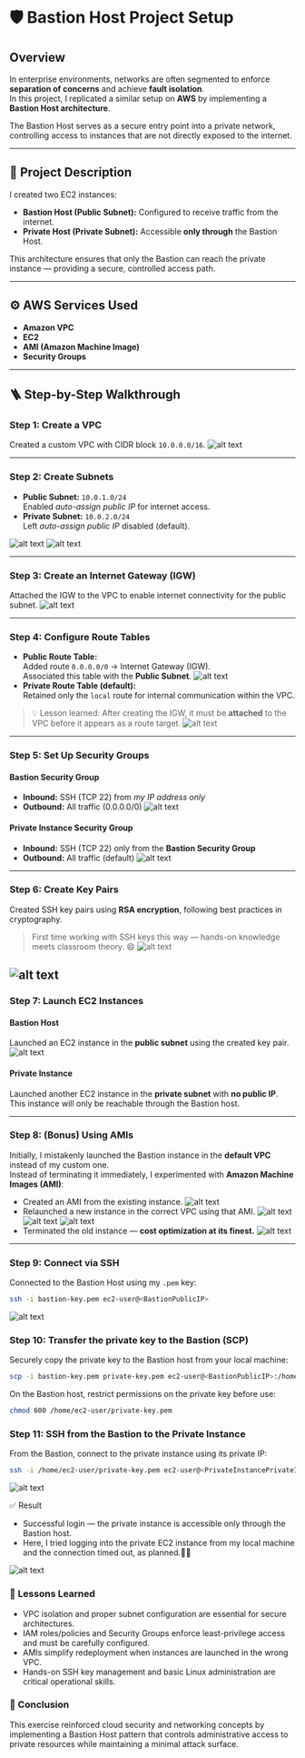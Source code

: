 # 🛡️ Bastion Host Project Setup

## Overview

In enterprise environments, networks are often segmented to enforce **separation of concerns** and achieve **fault isolation**.  
In this project, I replicated a similar setup on **AWS** by implementing a **Bastion Host architecture**.

The Bastion Host serves as a secure entry point into a private network, controlling access to instances that are not directly exposed to the internet.

---

## 🧩 Project Description

I created two EC2 instances:

- **Bastion Host (Public Subnet):** Configured to receive traffic from the internet.
- **Private Host (Private Subnet):** Accessible **only through** the Bastion Host.

This architecture ensures that only the Bastion can reach the private instance — providing a secure, controlled access path.

---

## ⚙️ AWS Services Used

- **Amazon VPC**
- **EC2**
- **AMI (Amazon Machine Image)**
- **Security Groups**

---

## 🪜 Step-by-Step Walkthrough

### Step 1: Create a VPC

Created a custom VPC with CIDR block `10.0.0.0/16`.
![alt text](./Images/bastion-host/image1.png)

---

### Step 2: Create Subnets

- **Public Subnet:** `10.0.1.0/24`  
  Enabled _auto-assign public IP_ for internet access.
- **Private Subnet:** `10.0.2.0/24`  
  Left _auto-assign public IP_ disabled (default).

![alt text](./Images/bastion-host/image2.png)
![alt text](./Images/bastion-host/image3.png)

---

### Step 3: Create an Internet Gateway (IGW)

Attached the IGW to the VPC to enable internet connectivity for the public subnet.
![alt text](./Images/bastion-host/image4.png)

---

### Step 4: Configure Route Tables

- **Public Route Table:**  
   Added route `0.0.0.0/0` → Internet Gateway (IGW).  
   Associated this table with the **Public Subnet**.
  ![alt text](./Images/bastion-host/image5.png)
- **Private Route Table (default):**  
  Retained only the `local` route for internal communication within the VPC.

> 💡 Lesson learned: After creating the IGW, it must be **attached** to the VPC before it appears as a route target.
> ![alt text](./Images/bastion-host/image6.png)

---

### Step 5: Set Up Security Groups

#### Bastion Security Group

- **Inbound:** SSH (TCP 22) from _my IP address only_
- **Outbound:** All traffic (0.0.0.0/0)
  ![alt text](./Images/bastion-host/image7.png)

#### Private Instance Security Group

- **Inbound:** SSH (TCP 22) only from the **Bastion Security Group**
- **Outbound:** All traffic (default)
  ![alt text](./Images/bastion-host/image8.png)

---

### Step 6: Create Key Pairs

Created SSH key pairs using **RSA encryption**, following best practices in cryptography.

> First time working with SSH keys this way — hands-on knowledge meets classroom theory. 😄
> ![alt text](./Images/bastion-host/image9.png)

## ![alt text](./Images/bastion-host/image10.png)

### Step 7: Launch EC2 Instances

#### Bastion Host

Launched an EC2 instance in the **public subnet** using the created key pair.
![alt text](./Images/bastion-host/image11.png)

#### Private Instance

Launched another EC2 instance in the **private subnet** with **no public IP**.  
This instance will only be reachable through the Bastion host.

---

### Step 8: (Bonus) Using AMIs

Initially, I mistakenly launched the Bastion instance in the **default VPC** instead of my custom one.  
Instead of terminating it immediately, I experimented with **Amazon Machine Images (AMI)**:

- Created an AMI from the existing instance.
  ![alt text](./Images/bastion-host/image12.png)
- Relaunched a new instance in the correct VPC using that AMI.
  ![alt text](./Images/bastion-host/image13.png)
  ![alt text](./Images/bastion-host/image14.png)
  ![alt text](./Images/bastion-host/image15.png)
- Terminated the old instance — **cost optimization at its finest.**
  ![alt text](./Images/bastion-host/image16.png)

---

### Step 9: Connect via SSH

Connected to the Bastion Host using my `.pem` key:

```bash
ssh -i bastion-key.pem ec2-user@<BastionPublicIP>
```

![alt text](./Images/bastion-host/image17.png)

### Step 10: Transfer the private key to the Bastion (SCP)

Securely copy the private key to the Bastion host from your local machine:

```bash
scp -i bastion-key.pem private-key.pem ec2-user@<BastionPublicIP>:/home/ec2-user/
```

On the Bastion host, restrict permissions on the private key before use:

```bash
chmod 600 /home/ec2-user/private-key.pem
```

### Step 11: SSH from the Bastion to the Private Instance

From the Bastion, connect to the private instance using its private IP:

```bash
ssh -i /home/ec2-user/private-key.pem ec2-user@<PrivateInstancePrivateIP>
```

![alt text](./Images/bastion-host/image18.png)

✅ Result

- Successful login — the private instance is accessible only through the Bastion host.
- Here, I tried logging into the private EC2 instance from my local machine and the connection timed out, as planned.🌚🙃

![alt text](./Images/bastion-host/image19.png)

### 🧠 Lessons Learned

- VPC isolation and proper subnet configuration are essential for secure architectures.
- IAM roles/policies and Security Groups enforce least-privilege access and must be carefully configured.
- AMIs simplify redeployment when instances are launched in the wrong VPC.
- Hands-on SSH key management and basic Linux administration are critical operational skills.

### 🏁 Conclusion

This exercise reinforced cloud security and networking concepts by implementing a Bastion Host pattern that controls administrative access to private resources while maintaining a minimal attack surface.

